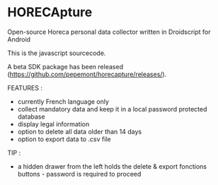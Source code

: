 # HORECApture
Open-source Horeca personal data collector written in Droidscript for Android

This is the javascript sourcecode.

A beta SDK package has been released (https://github.com/pepemont/horecapture/releases/).

FEATURES :

- currently French language only
- collect mandatory data and keep it in a local password protected database
- display legal information
- option to delete all data older than 14 days 
- option to export data to .csv file

TIP :

- a hidden drawer from the left holds the delete & export fonctions buttons - password is required to proceed
